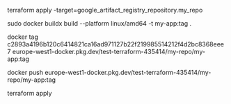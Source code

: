 terraform apply -target=google_artifact_registry_repository.my_repo  

sudo docker buildx build --platform linux/amd64 -t my-app:tag .   

docker tag c2893a4196b120c6414821ca16ad971127b22f219985514212f4d2bc8368eee7 europe-west1-docker.pkg.dev/test-terraform-435414/my-repo/my-app:tag

docker push  europe-west1-docker.pkg.dev/test-terraform-435414/my-repo/my-app:tag  

terraform apply